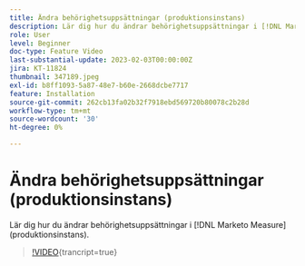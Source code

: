 ```yaml
---
title: Ändra behörighetsuppsättningar (produktionsinstans)
description: Lär dig hur du ändrar behörighetsuppsättningar i [!DNL Marketo Measure] (produktionsinstans).
role: User
level: Beginner
doc-type: Feature Video
last-substantial-update: 2023-02-03T00:00:00Z
jira: KT-11824
thumbnail: 347189.jpeg
exl-id: b8ff1093-5a87-48e7-b60e-2668dcbe7717
feature: Installation
source-git-commit: 262cb13fa02b32f7918ebd569720b80078c2b28d
workflow-type: tm+mt
source-wordcount: '30'
ht-degree: 0%

---
```


# Ändra behörighetsuppsättningar (produktionsinstans)

Lär dig hur du ändrar behörighetsuppsättningar i [!DNL Marketo Measure] (produktionsinstans).

>[!VIDEO](https://video.tv.adobe.com/v/347189/?learn=on){trancript=true}
